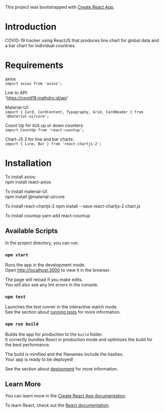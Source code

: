 This project was bootstrapped with [Create React App](https://github.com/facebook/create-react-app).

# Introduction
COVID-19 tracker using ReactJS that produces line chart for global
data and a bar chart for individual countries.

# Requirements
axios <br />
`import axios from 'axios';`

Link to API: <br />
'https://covid19.mathdro.id/api'

Material-UI: <br />
`import { Card, CardContent, Typography, Grid, CardHeader } from '@material-ui/core';`

Count Up for tick up or down counters: <br />
`import CountUp from 'react-countup';`

Chart-JS 2 for line and bar charts: <br />
`import { Line, Bar } from 'react-chartjs-2';`

# Installation
To install axios: <br />
npm install react-axios

To install material-UI: <br />
npm install @material-ui/core

To install react-chartjs-2
npm install --save react-chartjs-2 chart.js

To install countup
yarn add react-countup


## Available Scripts

In the project directory, you can run:

### `npm start`

Runs the app in the development mode.<br />
Open [http://localhost:3000](http://localhost:3000) to view it in the browser.

The page will reload if you make edits.<br />
You will also see any lint errors in the console.

### `npm test`

Launches the test runner in the interactive watch mode.<br />
See the section about [running tests](https://facebook.github.io/create-react-app/docs/running-tests) for more information.

### `npm run build`

Builds the app for production to the `build` folder.<br />
It correctly bundles React in production mode and optimizes the build for the best performance.

The build is minified and the filenames include the hashes.<br />
Your app is ready to be deployed!

See the section about [deployment](https://facebook.github.io/create-react-app/docs/deployment) for more information.


## Learn More

You can learn more in the [Create React App documentation](https://facebook.github.io/create-react-app/docs/getting-started).

To learn React, check out the [React documentation](https://reactjs.org/).
